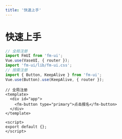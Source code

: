 ```yaml
---
title: '快速上手'
---
```


# 快速上手

```js
// 全局注册
import FmUI from 'fm-ui';
Vue.use(VaseUI, { router });
import 'fm-ui/lib/fm-ui.css';
// 按需注册
import { Button, KeepAlive } from 'fm-ui';
Vue.use(Button).use(KeepAlive, { router });
```

```vue
// 全局注册
<template>
  <div id="app">
    <fm-button type="primary">点击报名</fm-button>
  </div>
</template>

<script>
export default {};
</script>
```

<ClientOnly>
  <!-- <sakura-img/> -->
</ClientOnly>
